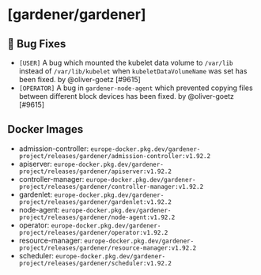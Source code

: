 # [gardener/gardener]

## 🐛 Bug Fixes

- `[USER]` A bug which mounted the kubelet data volume to `/var/lib` instead of `/var/lib/kubelet` when `kubeletDataVolumeName` was set has been fixed. by @oliver-goetz [#9615]
- `[OPERATOR]` A bug in `gardener-node-agent` which prevented copying files between different block devices has been fixed. by @oliver-goetz [#9615]

## Docker Images
- admission-controller: `europe-docker.pkg.dev/gardener-project/releases/gardener/admission-controller:v1.92.2`
- apiserver: `europe-docker.pkg.dev/gardener-project/releases/gardener/apiserver:v1.92.2`
- controller-manager: `europe-docker.pkg.dev/gardener-project/releases/gardener/controller-manager:v1.92.2`
- gardenlet: `europe-docker.pkg.dev/gardener-project/releases/gardener/gardenlet:v1.92.2`
- node-agent: `europe-docker.pkg.dev/gardener-project/releases/gardener/node-agent:v1.92.2`
- operator: `europe-docker.pkg.dev/gardener-project/releases/gardener/operator:v1.92.2`
- resource-manager: `europe-docker.pkg.dev/gardener-project/releases/gardener/resource-manager:v1.92.2`
- scheduler: `europe-docker.pkg.dev/gardener-project/releases/gardener/scheduler:v1.92.2`
